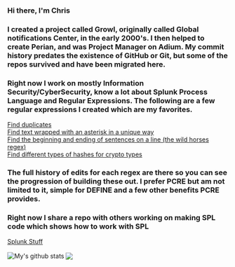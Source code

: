 ### Hi there, I'm Chris


### I created a project called Growl, originally called Global notifications Center, in the early 2000's. I then helped to create Perian, and was Project Manager on Adium. My commit history predates the existence of GitHub or Git, but some of the repos survived and have been migrated here. 

### Right now I work on mostly Information Security/CyberSecurity, know a lot about Splunk Process Language and Regular Expressions. The following are a few regular expressions I created which are my favorites.

<a href="https://regex101.com/r/0vuTiN/1/">Find duplicates</a>
 <br />
<a href="https://regex101.com/r/CnMRJg/14/">Find text wrapped with an asterisk in a unique way</a>
<br />
<a href="https://regex101.com/r/7Gnbhf/22/">Find the beginning and ending of sentences on a line (the wild horses regex)</a>
<br />
<a href="https://regex101.com/r/p4BKOh/27/">Find different types of hashes for crypto types</a>
<br />

 ### The full history of edits for each regex are there so you can see the progression of building these out. I prefer PCRE but am not limited to it, simple for DEFINE and a few other benefits PCRE provides.

### Right now I share a repo with others working on making SPL code which shows how to work with SPL

<a href="https://github.com/ChrisForsythe/SplunkStuff/">Splunk Stuff</a>


  <img align="center" src="https://github-readme-stats.vercel.app/api?username=ChrisForsythe&show_icons=true&include_all_commits=true&theme=material-palenight" alt="My's github stats" />
</a>


  <img align="center" src="https://github-readme-stats.anuraghazra1.vercel.app/api/top-langs/?username=anuraghazra&layout=compact&theme=material-palenight" />


   

